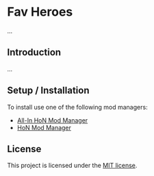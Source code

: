 # Fav Heroes
...

## Introduction
...

## Setup / Installation
To install use one of the following mod managers:
- [All-In HoN Mod Manager](https://sourceforge.net/projects/all-inhonmodman)
- [HoN Mod Manager](https://github.com/Xen0byte/Heroes-Of-Newerth-Mod-Manager)

## License
This project is licensed under the [MIT license](./LICENSE.md).
